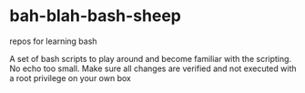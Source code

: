 # bah-blah-bash-sheep
repos for learning bash

A set of bash scripts to play around and become familiar with the scripting.
No echo too small.
Make sure all changes are verified and not executed with a root privilege on your own box
